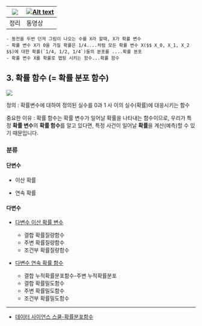 |![](https://i.imgur.com/pkyG0xQ.png)|[![Alt text](https://img.youtube.com/vi/JjX4EPhfUps/0.jpg)](https://www.youtube.com/watch?v=JjX4EPhfUps)|
|-|-|
|정리|동영상|


    - 동전을 두번 던져 그림이 나오는 수를 X라 할때, X가 확률 변수 
    - 확률 변수 X가 0을 가질 확률은 1/4....처럼 모든 확률 변수 X($$ X_0, X_1, X_2 $$)에 대한 확률(`1/4, 1/2, 1/4`)들의 분포를 ....확률 분포 
    - 확률 변수 X를 확률로 맵핑 시키는 함수...확률 함수 





## 3. 확률 함수 (= 확률 분포 함수)

![](https://i.imgur.com/7qAV4Wh.png)

정의 : 확률변수에 대하여 정의된 실수를 0과 1 사 이의 실수(확률)에 대응시키는 함수

중요한 이유 : 확률 함수는 확률 변수가 일어날 확률을 나타내는 함수이므로, 우리가 특정 **확률 변수**의 **확률 함수**를 알고 있다면, 특정 사건이 일어날 **확률**을 계산(예측)할 수 있기 때문입니다.


### 분류 

#### 단변수 
- 이산 확률

- 연속 확률 

#### 다변수 
- [다변수 이산 확률 변수](https://datascienceschool.net/view-notebook/e5c379559a4a4fe9a9d8eeace69da425/)
    - 결합 확률질량함수
    - 주변 확률질량함수
    - 조건부 확률질량함수

- [다변수 연속 확률 함수](https://datascienceschool.net/view-notebook/e08074f293144eeca9cc7251b5d5666c/)
    - 결합 누적확률분포함수-주변 누적확률분포
    - 결합 확률밀도함수
    - 주변 확률밀도함수
    - 조건부 확률밀도함수

---

- [데이터 사이언스 스쿨-확률분포함수](https://datascienceschool.net/view-notebook/c46ce2d2a60d48edbc7c3e6e71394c26/)